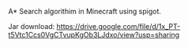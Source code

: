 A* Search algorithim in Minecraft using spigot.

Jar download:
https://drive.google.com/file/d/1x_PT-t5Vtc1Ccs0VgCTvupKgOb3LJdxo/view?usp=sharing
